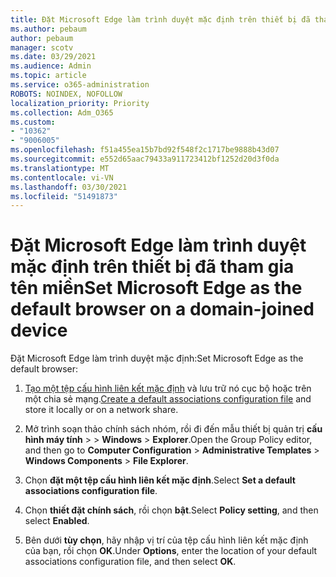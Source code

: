 ```yaml
---
title: Đặt Microsoft Edge làm trình duyệt mặc định trên thiết bị đã tham gia tên miền
ms.author: pebaum
author: pebaum
manager: scotv
ms.date: 03/29/2021
ms.audience: Admin
ms.topic: article
ms.service: o365-administration
ROBOTS: NOINDEX, NOFOLLOW
localization_priority: Priority
ms.collection: Adm_O365
ms.custom:
- "10362"
- "9006005"
ms.openlocfilehash: f51a455ea15b7bd92f548f2c1717be9888b43d07
ms.sourcegitcommit: e552d65aac79433a911723412bf1252d20d3f0da
ms.translationtype: MT
ms.contentlocale: vi-VN
ms.lasthandoff: 03/30/2021
ms.locfileid: "51491873"
---
```

# <a name="set-microsoft-edge-as-the-default-browser-on-a-domain-joined-device"></a><span data-ttu-id="38c2f-102">Đặt Microsoft Edge làm trình duyệt mặc định trên thiết bị đã tham gia tên miền</span><span class="sxs-lookup"><span data-stu-id="38c2f-102">Set Microsoft Edge as the default browser on a domain-joined device</span></span>

<span data-ttu-id="38c2f-103">Đặt Microsoft Edge làm trình duyệt mặc định:</span><span class="sxs-lookup"><span data-stu-id="38c2f-103">Set Microsoft Edge as the default browser:</span></span> 

1. <span data-ttu-id="38c2f-104">[Tạo một tệp cấu hình liên kết mặc định](https://go.microsoft.com/fwlink/?linkid=2132437) và lưu trữ nó cục bộ hoặc trên một chia sẻ mạng.</span><span class="sxs-lookup"><span data-stu-id="38c2f-104">[Create a default associations configuration file](https://go.microsoft.com/fwlink/?linkid=2132437) and store it locally or on a network share.</span></span>

1. <span data-ttu-id="38c2f-105">Mở trình soạn thảo chính sách nhóm, rồi đi đến mẫu thiết bị quản trị **cấu hình máy tính**  >    >  **Windows**  >  **Explorer**.</span><span class="sxs-lookup"><span data-stu-id="38c2f-105">Open the Group Policy editor, and then go to **Computer Configuration** > **Administrative Templates** > **Windows Components** > **File Explorer**.</span></span>

1. <span data-ttu-id="38c2f-106">Chọn **đặt một tệp cấu hình liên kết mặc định**.</span><span class="sxs-lookup"><span data-stu-id="38c2f-106">Select **Set a default associations configuration file**.</span></span>

1. <span data-ttu-id="38c2f-107">Chọn **thiết đặt chính sách**, rồi chọn **bật**.</span><span class="sxs-lookup"><span data-stu-id="38c2f-107">Select **Policy setting**, and then select **Enabled**.</span></span>

1. <span data-ttu-id="38c2f-108">Bên dưới **tùy chọn**, hãy nhập vị trí của tệp cấu hình liên kết mặc định của bạn, rồi chọn **OK**.</span><span class="sxs-lookup"><span data-stu-id="38c2f-108">Under **Options**, enter the location of your default associations configuration file, and then select **OK**.</span></span>
